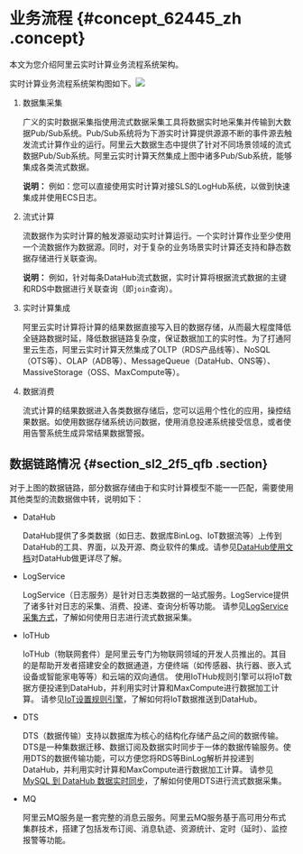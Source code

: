 # 业务流程 {#concept_62445_zh .concept}

本文为您介绍阿里云实时计算业务流程系统架构。

实时计算业务流程系统架构图如下。![](http://static-aliyun-doc.oss-cn-hangzhou.aliyuncs.com/assets/img/40791/154890361521873_zh-CN.png)

1.  数据集采集 

    广义的实时数据采集指使用流式数据采集工具将数据实时地采集并传输到大数据Pub/Sub系统。Pub/Sub系统将为下游实时计算提供源源不断的事件源去触发流式计算作业的运行。阿里云大数据生态中提供了针对不同场景领域的流式数据Pub/Sub系统。阿里云实时计算天然集成上图中诸多Pub/Sub系统，能够集成各类流式数据。

    **说明：** 例如：您可以直接使用实时计算对接SLS的LogHub系统，以做到快速集成并使用ECS日志。

2.  流式计算

    流数据作为实时计算的触发源驱动实时计算运行。一个实时计算作业至少使用一个流数据作为数据源。同时，对于复杂的业务场景实时计算还支持和静态数据存储进行关联查询。

    **说明：** 例如，针对每条DataHub流式数据，实时计算将根据流式数据的主键和RDS中数据进行关联查询（即`join`查询）。

3.  实时计算集成

    阿里云实时计算将计算的结果数据直接写入目的数据存储，从而最大程度降低全链路数据时延，降低数据链路复杂度，保证数据加工的实时性。为了打通阿里云生态，阿里云实时计算天然集成了OLTP（RDS产品线等）、NoSQL（OTS等）、OLAP（ADB等）、MessageQueue（DataHub、ONS等）、MassiveStorage（OSS、MaxCompute等）。

4.  数据消费

    流式计算的结果数据进入各类数据存储后，您可以运用个性化的应用，操控结果数据。如使用数据存储系统访问数据，使用消息投递系统接受信息，或者使用告警系统生成异常结果数据警报。


## 数据链路情况 {#section_sl2_2f5_qfb .section}

对于上图的数据链路，部分数据存储由于和实时计算模型不能一一匹配，需要使用其他类型的流数据做中转，说明如下：

-   DataHub

    DataHub提供了多类数据（如日志、数据库BinLog、IoT数据流等）上传到DataHub的工具、界面，以及开源、商业软件的集成。请参见[DataHub使用文档](https://data.aliyun.com/product/datahub?spm=a2c0j.117599.588239.44444.50f5213bcm8Ant)对DataHub做更详尽了解。

-   LogService

    LogService（日志服务）是针对日志类数据的一站式服务。LogService提供了诸多针对日志的采集、消费、投递、查询分析等功能。 请参见[LogService采集方式](https://help.aliyun.com/document_detail/28981.html)，了解如何使用日志进行流式数据采集。

-   IoTHub

    IoTHub（物联网套件）是阿里云专门为物联网领域的开发人员推出的。其目的是帮助开发者搭建安全的数据通道，方便终端（如传感器、执行器、嵌入式设备或智能家电等等）和云端的双向通信。 使用IoTHub规则引擎可以将IoT数据方便投递到DataHub，并利用实时计算和MaxCompute进行数据加工计算。 请参见[IoT设置规则引擎](https://help.aliyun.com/document_detail/42733.html)，了解如何将IoT数据推送到DataHub。

-   DTS

    DTS（数据传输）支持以数据库为核心的结构化存储产品之间的数据传输。DTS是一种集数据迁移、数据订阅及数据实时同步于一体的数据传输服务。使用DTS的数据传输功能，可以方便您将RDS等BinLog解析并投递到DataHub，并利用实时计算和MaxCompute进行数据加工计算。 请参见[MySQL 到 DataHub 数据实时同步](https://help.aliyun.com/document_detail/45214.html)，了解如何使用DTS进行流式数据采集。

-   MQ

    阿里云MQ服务是一套完整的消息云服务。阿里云MQ服务基于高可用分布式集群技术，搭建了包括发布订阅、消息轨迹、资源统计、定时（延时）、监控报警等功能。


